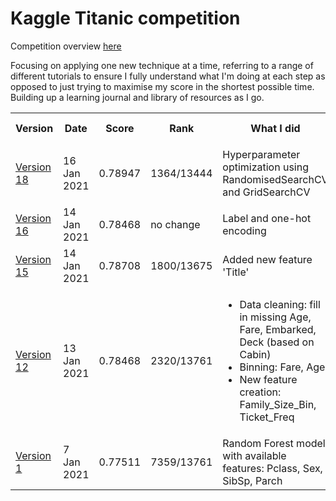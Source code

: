 # Kaggle Titanic competition

Competition overview [here](https://www.kaggle.com/c/titanic/overview)

Focusing on applying one new technique at a time, referring to a range of different tutorials to ensure I fully understand what I'm doing at each step as opposed to just trying to maximise my score in the shortest possible time. Building up a learning journal and library of resources as I go.

<table style="margin-left:auto; margin-right:auto">

  <tr>
    <th style="text-align:center">Version</th>
    <th style="text-align:center">Date</th>
    <th style="text-align:center">Score</th>
    <th style="text-align:center">Rank</th>
    <th style="text-align:center">What I did</th>
    <th style="text-align:center">Tutorials referred to</th>
  </tr>

  <tr>
    <td><a href="notebooks/Version_18.ipynb">Version 18</a></td>
    <td>16 Jan 2021</td>
    <td>0.78947</td>
    <td>1364/13444</td>
    <td>
      Hyperparameter optimization using RandomisedSearchCV and GridSearchCV
    </td>
    <td>
      <ul>
        <li><a href="https://www.kaggle.com/mohitsital/random-forest-hyperparameter-tuning">Mohit</a><br></li>
        <li><a href="https://towardsdatascience.com/hyperparameter-tuning-the-random-forest-in-python-using-scikit-learn-28d2aa77dd74">Will Koehrsen</a><br></li>
      </ul>
    </td>
  </tr>

  <tr>
    <td><a href="notebooks/Version_16.ipynb">Version 16</a></td>
    <td>14 Jan 2021</td>
    <td>0.78468</td>
    <td>no change</td>
    <td>
      Label and one-hot encoding
    </td>
    <td><a href="https://towardsdatascience.com/categorical-encoding-using-label-encoding-and-one-hot-encoder-911ef77fb5bd">Dinesh Yadav</a></td>
  </tr>

  <tr>
    <td><a href="notebooks/Version_15.ipynb">Version 15</a></td>
    <td>14 Jan 2021</td>
    <td>0.78708</td>
    <td>1800/13675</td>
    <td>
      Added new feature 'Title'
    </td>
    <td><a href="https://towardsdatascience.com/machine-learning-with-the-titanic-dataset-7f6909e58280">Benedikt Droste</a></td>
  </tr>

  <tr>
    <td><a href="notebooks/Version_12.ipynb">Version 12</a></td>
    <td>13 Jan 2021</td>
    <td>0.78468</td>
    <td>2320/13761</td>
    <td>
      <ul>
        <li>Data cleaning: fill in missing Age, Fare, Embarked, Deck (based on Cabin)</li>
        <li>Binning: Fare, Age</li>
        <li>New feature creation: Family_Size_Bin, Ticket_Freq</li>
      </ul>
    </td>
    <td><a href="https://towardsdatascience.com/machine-learning-with-the-titanic-dataset-7f6909e58280">Benedikt Droste</a></td>
  </tr>

  <tr>
    <td><a href="notebooks/Version_1.ipynb">Version 1</a></td>
    <td>7 Jan 2021</td>
    <td>0.77511</td>
    <td>7359/13761</td>
    <td>
      Random Forest model with available features: Pclass, Sex, SibSp, Parch
    </td>
    <td><a href="https://www.kaggle.com/alexisbcook/titanic-tutorial">Alexis Cook</a></td>
  </tr>

</table>          
